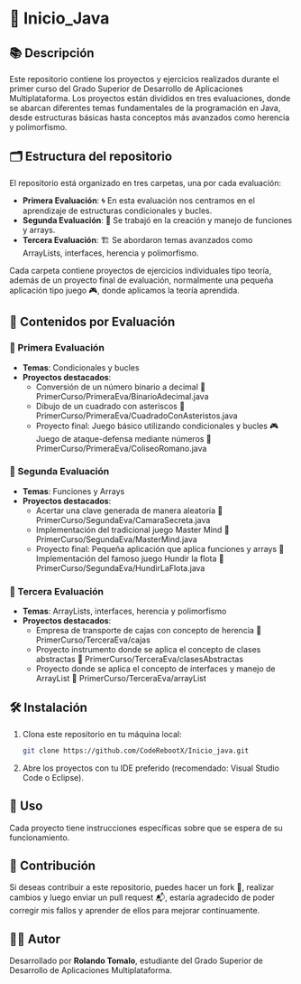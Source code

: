# 🚀 Inicio_Java

## 📚 Descripción

Este repositorio contiene los proyectos y ejercicios realizados durante el primer curso del Grado Superior de Desarrollo de Aplicaciones Multiplataforma. Los proyectos están divididos en tres evaluaciones, donde se abarcan diferentes temas fundamentales de la programación en Java, desde estructuras básicas hasta conceptos más avanzados como herencia y polimorfismo.

## 🗂️ Estructura del repositorio

El repositorio está organizado en tres carpetas, una por cada evaluación:

- **Primera Evaluación**: 🌀 En esta evaluación nos centramos en el aprendizaje de estructuras condicionales y bucles.
- **Segunda Evaluación**: 🔄 Se trabajó en la creación y manejo de funciones y arrays.
- **Tercera Evaluación**: 🏗️ Se abordaron temas avanzados como ArrayLists, interfaces, herencia y polimorfismo.

Cada carpeta contiene proyectos de ejercicios individuales tipo teoría, además de un proyecto final de evaluación, normalmente una pequeña aplicación tipo juego 🎮, donde aplicamos la teoría aprendida.

## 📝 Contenidos por Evaluación

### 📘 Primera Evaluación
- **Temas**: Condicionales y bucles
- **Proyectos destacados**: 
  - Conversión de un número binario a decimal
    🔗 PrimerCurso/PrimeraEva/BinarioAdecimal.java
  - Dibujo de un cuadrado con asteriscos
    🔗 PrimerCurso/PrimeraEva/CuadradoConAsteristos.java
  - Proyecto final: Juego básico utilizando condicionales y bucles 🎮
    Juego de ataque-defensa  mediante números
    🔗 PrimerCurso/PrimeraEva/ColiseoRomano.java

### 📗 Segunda Evaluación
- **Temas**: Funciones y Arrays
- **Proyectos destacados**:
  - Acertar una clave generada de manera aleatoria
    🔗 PrimerCurso/SegundaEva/CamaraSecreta.java
  - Implementación del tradicional juego Master Mind
    🔗 PrimerCurso/SegundaEva/MasterMind.java
  - Proyecto final: Pequeña aplicación que aplica funciones y arrays 🧩
    Implementación del famoso juego Hundir la flota
    🔗 PrimerCurso/SegundaEva/HundirLaFlota.java

### 📙 Tercera Evaluación
- **Temas**: ArrayLists, interfaces, herencia y polimorfismo
- **Proyectos destacados**:
  - Empresa de transporte de cajas con concepto de herencia
    🔗 PrimerCurso/TerceraEva/cajas
  - Proyecto instrumento donde se aplica el concepto de clases abstractas
    🔗 PrimerCurso/TerceraEva/clasesAbstractas
  - Proyecto donde se aplica el concepto de interfaces y manejo de ArrayList
    🔗 PrimerCurso/TerceraEva/arrayList

## 🛠️ Instalación

1. Clona este repositorio en tu máquina local:
    ```bash
    git clone https://github.com/CodeRebootX/Inicio_java.git
    ```

2. Abre los proyectos con tu IDE preferido (recomendado: Visual Studio Code o Eclipse).

## 🚀 Uso

Cada proyecto tiene instrucciones específicas sobre que se espera de su funcionamiento. 

## 🤝 Contribución

Si deseas contribuir a este repositorio, puedes hacer un fork 🍴, realizar cambios y luego enviar un pull request 📬, estaría agradecido de poder corregir mis fallos y aprender de ellos para mejorar continuamente. 


## 👨‍💻 Autor

Desarrollado por **Rolando Tomalo**, estudiante del Grado Superior de Desarrollo de Aplicaciones Multiplataforma.

